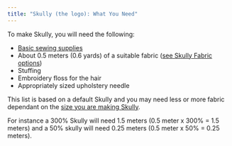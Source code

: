 ```yaml
---
title: "Skully (the logo): What You Need"
---
```


To make Skully, you will need the following:

- [Basic sewing supplies](/docs/sewing/basic-sewing-supplies)
- About 0.5 meters (0.6 yards) of a suitable fabric ([see Skully Fabric options](/docs/patterns/skully/fabric/))
- Stuffing
- Embroidery floss for the hair
- Appropriately sized upholstery needle

<Note>

This list is based on a default Skully and you may need less or more fabric dependant on the [size you are making Skully](/docs/patterns/skully/options/size/).

For instance a 300% Skully will need 1.5 meters (0.5 meter x 300%  = 1.5 meters) and a 50% skully will need 0.25 meters (0.5 meter x 50% = 0.25 meters).

</Note>
